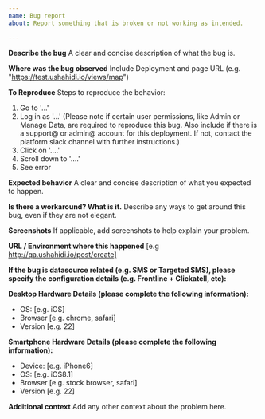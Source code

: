 ```yaml
---
name: Bug report
about: Report something that is broken or not working as intended.

---
```


**Describe the bug**
A clear and concise description of what the bug is.

**Where was the bug observed**
Include Deployment and page URL (e.g. "https://test.ushahidi.io/views/map")

**To Reproduce**
Steps to reproduce the behavior:
1. Go to '...'
2. Log in as '...' (Please note if certain user permissions, like Admin or Manage Data, are required to reproduce this bug. Also include if there is a support@ or admin@ account for this deployment. If not, contact the platform slack channel with further instructions.)
3. Click on '....'
4. Scroll down to '....'
5. See error

**Expected behavior**
A clear and concise description of what you expected to happen.

**Is there a workaround? What is it.**
Describe any ways to get around this bug, even if they are not elegant.

**Screenshots**
If applicable, add screenshots to help explain your problem.

**URL / Environment where this happened**
[e.g http://qa.ushahidi.io/post/create]

**If the bug is datasource related (e.g. SMS or Targeted SMS), please specify the configuration details (e.g. Frontline + Clickatell, etc):**


**Desktop Hardware Details (please complete the following information):**
 - OS: [e.g. iOS]
 - Browser [e.g. chrome, safari]
 - Version [e.g. 22]

**Smartphone Hardware Details (please complete the following information):**
 - Device: [e.g. iPhone6]
 - OS: [e.g. iOS8.1]
 - Browser [e.g. stock browser, safari]
 - Version [e.g. 22]

**Additional context**
Add any other context about the problem here.
